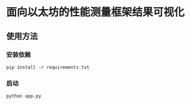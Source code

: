 # 面向以太坊的性能测量框架结果可视化

##  使用方法

### 安装依赖

```shell
pip install -r requirements.txt
```

### 启动

```py
python app.py
